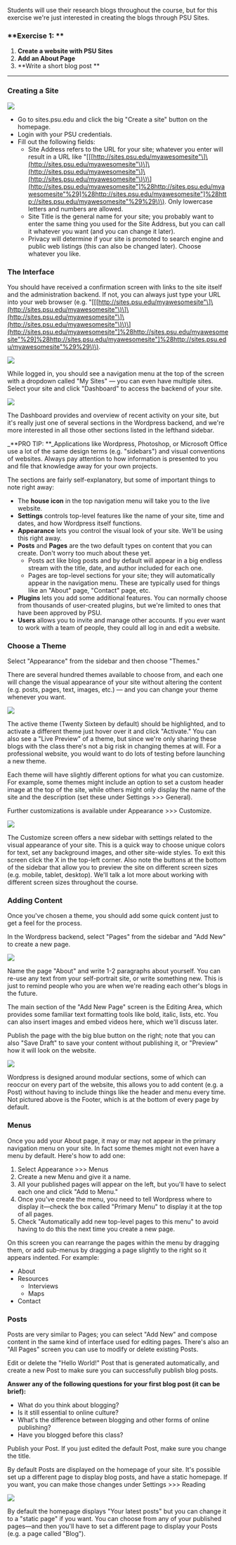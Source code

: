 Students will use their research blogs throughout the course, but for this exercise we're just interested in creating the blogs through PSU Sites.

### **Exercise 1: **

1. **Create a website with PSU Sites**
2. **Add an About Page**
3. **Write a short blog post **

---

### Creating a Site

![](/assets/wordpress/create-site.png)

* Go to sites.psu.edu and click the big "Create a site" button on the homepage. 
* Login with your PSU credentials.  
* Fill out the following fields:
  * Site Address refers to the URL for your site; whatever you enter will result in a URL like "\[\[[http://sites.psu.edu/myawesomesite"\]\(http://sites.psu.edu/myawesomesite"\)\]\(http://sites.psu.edu/myawesomesite"\]\(http://sites.psu.edu/myawesomesite"\)\)\](http://sites.psu.edu/myawesomesite"]%28http://sites.psu.edu/myawesomesite"%29]%28http://sites.psu.edu/myawesomesite"]%28http://sites.psu.edu/myawesomesite"%29%29\)\). Only lowercase letters and numbers are allowed. 
  * Site Title is the general name for your site; you probably want to enter the same thing you used for the Site Address, but you can call it whatever you want \(and you can change it later\). 
  * Privacy will determine if your site is promoted to search engine and public web listings \(this can also be changed later\). Choose whatever you like. 

### The Interface

You should have received a confirmation screen with links to the site itself and the administration backend. If not, you can always just type your URL into your web browser \(e.g. "\[\[[http://sites.psu.edu/myawesomesite"\]\(http://sites.psu.edu/myawesomesite"\)\]\(http://sites.psu.edu/myawesomesite"\]\(http://sites.psu.edu/myawesomesite"\)\)\](http://sites.psu.edu/myawesomesite"]%28http://sites.psu.edu/myawesomesite"%29]%28http://sites.psu.edu/myawesomesite"]%28http://sites.psu.edu/myawesomesite"%29%29\)\).

![](/assets/wordpress/dashboard.png)

While logged in, you should see a navigation menu at the top of the screen with a dropdown called "My Sites" — you can even have multiple sites. Select your site and click "Dashboard" to access the backend of your  site.

![](/assets/wordpress/admin-screen.png)

The Dashboard provides and overview of recent activity on your site, but it's really just one of several sections in the Wordpress backend, and we're more interested in all those other sections listed in the lefthand sidebar.

\_**PRO TIP: **\_Applications like Wordpress, Photoshop, or Microsoft Office use a lot of the same design terms \(e.g. "sidebars"\) and visual conventions of websites. Always pay attention to how information is presented to you and file that knowledge away for your own projects.

The sections are fairly self-explanatory, but some of important things to note right away:

* The **house icon** in the top navigation menu will take you to the live website.
* **Settings** controls top-level features like the name of your site, time and dates, and how Wordpress itself functions.
* **Appearance** lets you control the visual look of your site. We'll be using this right away.
* **Posts** and **Pages** are the two default types on content that you can create. Don't worry too much about these yet.
  * Posts act like blog posts and by default will appear in a big endless stream with the title, date, and author included for each one.
  * Pages are top-level sections for your site; they will automatically appear in the navigation menu. These are typically used for things like an "About" page, "Contact" page, etc.
* **Plugins** lets you add some additional features. You can normally choose from thousands of user-created plugins, but we're limited to ones that have been approved by PSU.
* **Users** allows you to invite and manage other accounts. If you ever want to work with a team of people, they could all log in and edit a website. 

### Choose a Theme

Select "Appearance" from the sidebar and then choose "Themes."

There are several hundred themes available to choose from, and each one will change the visual appearance of your site without altering the content \(e.g. posts, pages, text, images, etc.\) — and you can change your theme whenever you want.

![](/assets/wordpress/themes.png)

The active theme \(Twenty Sixteen by default\) should be highlighted, and to activate a different theme just hover over it and click "Activate." You can also see a "Live Preview" of a theme, but since we're only sharing these blogs with the class there's not a big risk in changing themes at will. For a professional website, you would want to do lots of testing before launching a new theme.

Each theme will have slightly different options for what you can customize. For example, some themes might include an option to  set a custom header image at the top of the site, while others might only display the name of the site and the description \(set these under Settings &gt;&gt;&gt; General\).

Further customizations is available under Appearance &gt;&gt;&gt; Customize.

![](/assets/wordpress/customize.png)

The Customize screen offers a new sidebar with settings related to the visual appearance of your site. This is a quick way to choose unique colors for text, set any background images, and other site-wide styles. To exit this screen click the X in the top-left corner. Also note the buttons at the bottom of the sidebar that allow you to preview the site on different screen sizes \(e.g. mobile, tablet, desktop\). We'll talk a lot more about working with different screen sizes throughout the course.

### Adding Content

Once you've chosen a theme, you should add some quick content just to get a feel for the process.

In the Wordpress backend, select  "Pages" from the sidebar and "Add New" to create a new page.

![](/assets/wordpress/add-page.png)

Name the page "About" and write 1-2 paragraphs about yourself. You can re-use any text from your self-portrait site, or write something new.  This is just to remind people who you are when we're reading each other's blogs in the future.

The main section of the "Add New Page" screen is the Editing Area, which provides some familiar text formatting tools like bold, italic, lists, etc. You can also insert images and embed videos here, which we'll discuss later.

Publish the page with the big blue button on the right; note that you can also "Save Draft" to save your content without publishing it, or "Preview" how it will look on the website.

![](/assets/wordpress/wp-layout.png)

Wordpress is designed around modular sections, some of which can reoccur on every part of the website, this allows you to add content \(e.g. a Post\) without having to include things like the header and menu every time. Not pictured above is the Footer, which is at the bottom of every page by default.

### Menus

Once you add your About page, it may or may not appear in the primary navigation menu on your site. In fact some themes might not even have a menu by default. Here's how to add one:

1. Select Appearance &gt;&gt;&gt; Menus
2. Create a new Menu and give it a name.
3. All your published pages will appear on the left, but you'll have to select each one and click "Add to Menu."
4. Once you've create the menu, you need to tell Wordpress where to display it—check the box called "Primary Menu" to display it at the top of all pages.
5. Check "Automatically add new top-level pages to this menu" to avoid having to do this the next time you create a new page.

On this screen you can rearrange the pages within the menu by dragging them, or add sub-menus by dragging a page slightly to the right so it appears indented. For example:

* About
* Resources
  * Interviews
  * Maps
* Contact

### Posts

Posts are very similar to Pages; you can select  "Add New" and compose content in the same kind of interface used for editing pages. There's also an "All Pages" screen you can use to modify or delete existing Posts.

Edit or delete the "Hello World!" Post that is generated automatically, and create a new Post to make sure you can successfully publish blog posts.

**Answer any of the following questions for your first blog post \(it can be brief\):**

* What do you think about blogging? 
* Is it still essential to online culture? 
* What's the difference between blogging and other forms of online publishing? 
* Have you blogged before this class?

Publish your Post. If you just edited the default Post, make sure you change the title.

By default Posts are displayed on the homepage of your site. It's possible set up a different page to display blog posts, and have a static homepage. If you want, you can make those changes under Settings &gt;&gt;&gt; Reading

![](/assets/wordpress/reading.png)

By default the homepage displays "Your latest posts" but you can change it to a "static page" if you want. You can choose from any of your published pages—and then you'll have to set a different page to display your Posts \(e.g. a page called "Blog"\).

